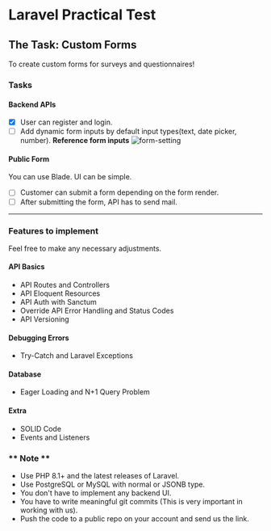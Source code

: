 # Laravel Practical Test

## The Task: Custom Forms

To create custom forms for surveys and questionnaires!

### Tasks

#### Backend APIs
- [X] User can register and login.
- [ ] Add dynamic form inputs by default input types(text, date picker, number).
  **Reference form inputs**
  <img alt="form-setting" src="form-setting.png">

#### Public Form
You can use Blade. UI can be simple.

- [ ] Customer can submit a form depending on the form render.
- [ ] After submitting the form, API has to send mail.

<hr>

### Features to implement
Feel free to make any necessary adjustments.

#### API Basics
- API Routes and Controllers
- API Eloquent Resources
- API Auth with Sanctum
- Override API Error Handling and Status Codes
- API Versioning

#### Debugging Errors
- Try-Catch and Laravel Exceptions

#### Database
- Eager Loading and N+1 Query Problem

#### Extra
- SOLID Code
- Events and Listeners

### ** Note **
- Use PHP 8.1+ and the latest releases of Laravel.
- Use PostgreSQL or MySQL with normal or JSONB type.
- You don't have to implement any backend UI.
- You have to write meaningful git commits (This is very important in working with us).
- Push the code to a public repo on your account and send us the link.
